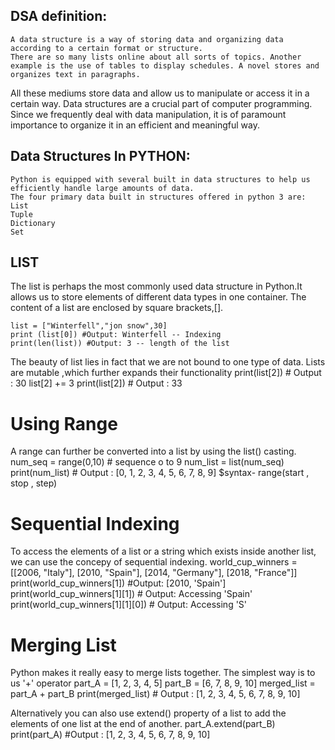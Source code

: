 ## DSA definition:
    A data structure is a way of storing data and organizing data according to a certain format or structure.
    There are so many lists online about all sorts of topics. Another example is the use of tables to display schedules. A novel stores and organizes text in paragraphs.
All these mediums store data and allow us to manipulate or access it in a certain way.
Data structures are a crucial part of computer programming. Since we frequently deal with data manipulation, it is of paramount importance to organize it in an efficient and meaningful way.

## Data Structures In PYTHON:
    Python is equipped with several built in data structures to help us efficiently handle large amounts of data.
    The four primary data built in structures offered in python 3 are:
    List
    Tuple
    Dictionary
    Set


## LIST
The list is perhaps the most commonly used data structure in Python.It allows us to store elements of different data types in one container.
The content of a list are enclosed by square brackets,[].

    list = ["Winterfell","jon snow",30]
    print (list[0]) #Output: Winterfell -- Indexing
    print(len(list)) #Output: 3 -- length of the list

The beauty of list lies in fact that we are not bound to one type of data.
Lists are mutable ,which further expands their functionality
    print(list[2]) # Output : 30
    list[2] += 3
    print(list[2]) # Output : 33

# Using Range
A range can further be converted into a list by using the list() casting.
    num_seq = range(0,10)    # sequence o to 9
    num_list = list(num_seq)
    print(num_list)  # Output : [0, 1, 2, 3, 4, 5, 6, 7, 8, 9]
   $syntax- range(start , stop , step)

# Sequential Indexing
To access the elements of a list or a string which exists inside another list, we can use the concepy of sequential indexing.
    world_cup_winners = [[2006, "Italy"], [2010, "Spain"],
                     [2014, "Germany"], [2018, "France"]]
    print(world_cup_winners[1])   #Output:  [2010, 'Spain']
    print(world_cup_winners[1][1])  # Output: Accessing 'Spain'
    print(world_cup_winners[1][1][0])  # Output: Accessing 'S'


# Merging List
Python makes it really easy to merge lists together. The simplest way is to us '+' operator
    part_A = [1, 2, 3, 4, 5]
    part_B = [6, 7, 8, 9, 10]
    merged_list = part_A + part_B
    print(merged_list) # Output : [1, 2, 3, 4, 5, 6, 7, 8, 9, 10]

Alternatively you can also use extend() property of a list to add the elements of one list at the end of another.
    part_A.extend(part_B)
    print(part_A)  #Output : [1, 2, 3, 4, 5, 6, 7, 8, 9, 10]